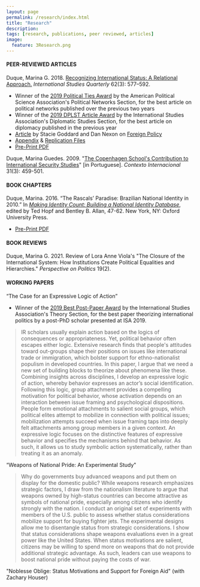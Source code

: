 ```yaml
---
layout: page
permalink: /research/index.html
title: "Research"
description:
tags: [research, publications, peer reviewed, articles]
image:
  feature: 3Research.png
---
```


#### PEER-REVIEWED ARTICLES

Duque, Marina G. 2018. <a href="https://doi.org/10.1093/isq/sqy001" target="_blank">Recognizing International Status: A Relational Approach.</a> _International Studies Quarterly_ 62(3): 577–592.

- Winner of the <a href="https://www.apsanet.org/section-41-The-Political-Ties-Award" target="_blank">2019 Political Ties Award</a> by the American Political Science Association's Political Networks Section, for the best article on political networks published over the previous two years
- Winner of the <a href="https://www.isanet.org/Programs/Awards/DPLST-Article" target="_blank">2019 DPLST Article Award</a> by the International Studies Association's Diplomatic Studies Section, for the best article on diplomacy published in the previous year
- <a href="https://foreignpolicy.com/2018/06/21/kim-jong-un-gets-to-sit-at-the-cool-table-now/" target="_blank">Article</a> by Stacie Goddard and Dan Nexon on <a href="https://foreignpolicy.com/" target="_blank">Foreign Policy</a>
- <a href="../pdf/DuqueOnlineAppendix.pdf" target="_blank">Appendix</a> & <a href="https://doi.org/10.7910/DVN/4K7SQC" target="_blank">Replication Files</a>
- <a href="../pdf/DuqueRecognizingStatus.pdf" target="_blank">Pre-Print PDF</a>

Duque, Marina Guedes. 2009. "<a href="http://www.scielo.br/pdf/cint/v31n3/v31n3a03.pdf" target="_blank">The Copenhagen School's Contribution to International Security Studies</a>" [in Portuguese]. _Contexto Internacional_ 31(3): 459-501.


#### BOOK CHAPTERS

Duque, Marina. 2016. “The Rascals’ Paradise: Brazilian National Identity in 2010.” In <a href="https://global.oup.com/academic/product/making-identity-count-9780190255473?cc=us&lang=en&" target="_blank">_Making Identity Count: Building a National Identity Database_</a>, edited by Ted Hopf and Bentley B. Allan, 47-62. New York, NY: Oxford University Press.

- <a href="../pdf/Brazil_2010.pdf" target="_blank">Pre-Print PDF</a>


#### BOOK REVIEWS

Duque, Marina G. 2021. Review of Lora Anne Viola's "The Closure of the International System: How Institutions Create Political Equalities and Hierarchies."  _Perspective on Politics_ 19(2).


#### WORKING PAPERS

“The Case for an Expressive Logic of Action”

- Winner of the <a href="https://www.isanet.org/Programs/Awards/THEORY-Conference-Post-PhD-Paper-Award" target="_blank">2019 Best Post-Paper Award</a> by the International Studies Association's Theory Section, for the best paper theorizing international politics by a post-PhD scholar presented at ISA 2019.

> IR scholars usually explain action based on the logics of consequences or appropriateness. Yet, political behavior often escapes either logic. Extensive research finds that people's attitudes toward out-groups shape their positions on issues like international trade or immigration, which bolster support for ethno-nationalist populism in developed countries. In this paper, I argue that we need a new set of building blocks to theorize about phenomena like these. Combining insights across disciplines, I develop an expressive logic of action, whereby behavior expresses an actor’s social identification. Following this logic, group attachment provides a compelling motivation for political behavior, whose activation depends on an interaction between issue framing and psychological dispositions. People form emotional attachments to salient social groups, which political elites attempt to mobilize in connection with political issues; mobilization attempts succeed when issue framing taps into deeply felt attachments among group members in a given context. An expressive logic focuses on the distinctive features of expressive behavior and specifies the mechanisms behind that behavior. As such, it allows us to study symbolic action systematically, rather than treating it as an anomaly.

“Weapons of National Pride: An Experimental Study"

> Why do governments buy advanced weapons and put them on display for the domestic public? While weapons research emphasizes strategic factors, I draw from the nationalism literature to argue that weapons owned by high-status countries can become attractive as symbols of national pride, especially among citizens who identify strongly with the nation. I conduct an original set of experiments with members of the U.S. public to assess whether status considerations mobilize support for buying fighter jets. The experimental designs allow me to disentangle status from strategic considerations. I show that status considerations shape weapons evaluations even in a great power like the United States. When status motivations are salient, citizens may be willing to spend more on weapons that do not provide additional strategic advantage. As such, leaders can use weapons to boost national pride without paying the costs of war.

"Noblesse Oblige: Status Motivations and Support for Foreign Aid" (with Zachary Houser)

